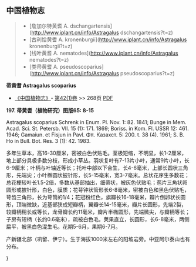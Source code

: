 

## 中国植物志

> * [詹加尔特黄耆  A.  dschangartensis](http://www.iplant.cn/info/Astragalus dschangartensis?t=z)
> * [古利恰黄耆  A.  kronenburgii](http://www.iplant.cn/info/Astragalus kronenburgii?t=z)
> * [线叶黄耆  A.  nematodes](http://www.iplant.cn/info/Astragalus nematodes?t=z)
> * [类帚黄耆  A.  pseudoscoparius](http://www.iplant.cn/info/Astragalus pseudoscoparius?t=z)

**帚黄耆 Astragalus scoparius**

* [《中国植物志》](http://www.iplant.cn/frps)- [第42(1)卷](http://www.iplant.cn/frps/vol/42(1)) >> 268页 [PDF](http://www.iplant.cn/frps/pdf/42(1)/268.pdf)

**197. 帚黄耆（植物研究）图版65: 8-15**

Astragalus scoparius Schrenk in Enum. Pl. Nov. 1: 82. 1841; Bunge in Mem. Acad. Sci. St. Petersb. VII. 15 (1): 171. 1869; Boriss. in Kom. Fl. USSR 12: 461. 1946; Gamaiun. et Fisjun in Pavl. Φπ. Казахст. 5: 200. t. 38 (4). 1961; S. B. Ho in Bull. Bot. Res. 3 (1): 42. 1983.

多年生草本，高16-30厘米，密被白色伏贴毛。茎极短缩，不明显，长1-2厘米，地上部分具极多数分枝，形成小草丛。羽状复叶有7-13片小叶，通常9片小叶，长6-9厘米；叶柄与叶轴近等长；托叶中部以下合生，长4-6毫米，上部长圆状三角形，先端尖；小叶椭圆状披针形，长5-15毫米，宽3-7毫米。总状花序生多数花；总花梗较叶长1.5-2倍，多数从基部抽出，细帚状，被灰色伏贴毛；苞片三角状卵圆形或披针形，白色，膜质；花萼钟状管形长6-8毫米，密被白色和黑色伏贴毛，萼齿三角形，长为萼筒的1/4；花冠粉红色，旗瓣长16-18毫米，瓣片倒卵状长圆形，顶端微缺，近基部狭成短瓣柄，翼瓣长14-15毫米，瓣片长圆形，先端2裂，较瓣柄稍长或等长，龙骨瓣长约11毫米，瓣片半椭圆形，先端微尖，与瓣柄等长；子房有短柄（长约0.6毫米），疏被白色毛。荚果直立，长圆形，长6-8毫米，两侧扁平，被黑白色混生毛。花期5-6月，果期6-7月。

产新疆北部（巩留、伊宁）。生于海拔1000米左右的阳坡岩旁。中亚阿尔泰山也有分布。

}